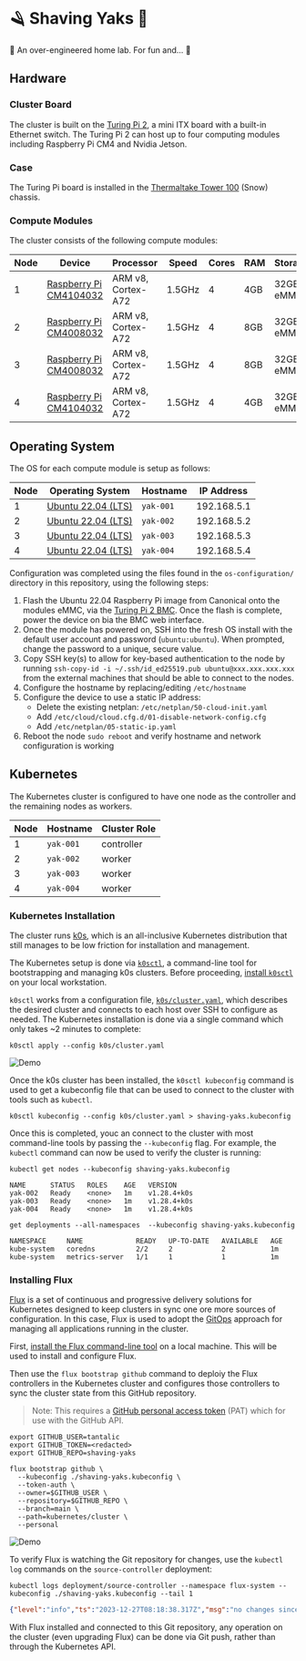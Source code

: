 # 🪒 Shaving Yaks 🐑

🧪 An over-engineered home lab. For fun and... 🏡

## Hardware

### Cluster Board

The cluster is built on the [Turing Pi 2][turing-pi], a mini ITX board with a
built-in Ethernet switch. The Turing Pi 2 can host up to four computing modules
including Raspberry Pi CM4 and Nvidia Jetson.

### Case

The Turing Pi board is installed in the [Thermaltake Tower 100][tower-100]
(Snow) chassis.

### Compute Modules

The cluster consists of the following compute modules:

| Node | Device                              | Processor          | Speed  | Cores | RAM | Storage   |
| ---- | ----------------------------------- | ------------------ | ------ | ----- | --- | --------- |
| 1    | [Raspberry Pi CM4104032][cm4104032] | ARM v8, Cortex-A72 | 1.5GHz | 4     | 4GB | 32GB eMMC |
| 2    | [Raspberry Pi CM4008032][cm4008032] | ARM v8, Cortex-A72 | 1.5GHz | 4     | 8GB | 32GB eMMC |
| 3    | [Raspberry Pi CM4008032][cm4008032] | ARM v8, Cortex-A72 | 1.5GHz | 4     | 8GB | 32GB eMMC |
| 4    | [Raspberry Pi CM4104032][cm4104032] | ARM v8, Cortex-A72 | 1.5GHz | 4     | 4GB | 32GB eMMC |

## Operating System

The OS for each compute module is setup as follows:

| Node | Operating System                      | Hostname  | IP Address  |
| ---- | ------------------------------------- | --------- | ----------- |
| 1    | [Ubuntu 22.04 (LTS)][jammy-jellyfish] | `yak-001` | 192.168.5.1 |
| 2    | [Ubuntu 22.04 (LTS)][jammy-jellyfish] | `yak-002` | 192.168.5.2 |
| 3    | [Ubuntu 22.04 (LTS)][jammy-jellyfish] | `yak-003` | 192.168.5.3 |
| 4    | [Ubuntu 22.04 (LTS)][jammy-jellyfish] | `yak-004` | 192.168.5.4 |

Configuration was completed using the files found in the `os-configuration/`
directory in this repository, using the following steps:

1. Flash the Ubuntu 22.04 Raspberry Pi image from Canonical onto the modules
   eMMC, via the [Turing Pi 2 BMC][turing-pi-bmc]. Once the flash is complete,
   power the device on bia the BMC web interface.
2. Once the module has powered on, SSH into the fresh OS install with the
   default user account and password (`ubuntu:ubuntu`). When prompted, change
   the password to a unique, secure value.
3. Copy SSH key(s) to allow for key-based authentication to the node by running
   `ssh-copy-id -i ~/.ssh/id_ed25519.pub ubuntu@xxx.xxx.xxx.xxx` from the
   external machines that should be able to connect to the nodes.
4. Configure the hostname by replacing/editing `/etc/hostname`
5. Configure the device to use a static IP address:
   - Delete the existing netplan: `/etc/netplan/50-cloud-init.yaml`
   - Add `/etc/cloud/cloud.cfg.d/01-disable-network-config.cfg`
   - Add `/etc/netplan/05-static-ip.yaml`
6. Reboot the node `sudo reboot` and verify hostname and network configuration
   is working

## Kubernetes

The Kubernetes cluster is configured to have one node as the controller and the
remaining nodes as workers.

| Node | Hostname  | Cluster Role |
| ---- | --------- | ------------ |
| 1    | `yak-001` | controller   |
| 2    | `yak-002` | worker       |
| 3    | `yak-003` | worker       |
| 4    | `yak-004` | worker       |

### Kubernetes Installation

The cluster runs [k0s][k0s], which is an all-inclusive Kubernetes distribution
that still manages to be low friction for installation and management.

The Kubernetes setup is done via [`k0sctl`][k0sctl], a command-line tool for
bootstrapping and managing k0s clusters. Before proceeding,
[install `k0sctl`][k0sctl-install] on your local workstation.

`k0sctl` works from a configuration
file, [`k0s/cluster.yaml`][k0s-config], which describes the desired cluster and
connects to each host over SSH to configure as needed. The Kubernetes
installation is done via a single command which only takes ~2 minutes to
complete:

```shell
k0sctl apply --config k0s/cluster.yaml
```

![Demo](./k0s/demo/cluster-init.cast.gif)

Once the k0s cluster has been installed, the `k0sctl kubeconfig` command is used
to get a kubeconfig file that can be used to connect to the cluster with tools
such as `kubectl`.

```shell
k0sctl kubeconfig --config k0s/cluster.yaml > shaving-yaks.kubeconfig
```

Once this is completed, youc an connect to the cluster with most command-line
tools by passing the `--kubeconfig` flag. For example, the `kubectl` command can
now be used to verify the cluster is running:

```shell
kubectl get nodes --kubeconfig shaving-yaks.kubeconfig
```

```
NAME      STATUS   ROLES    AGE   VERSION
yak-002   Ready    <none>   1m    v1.28.4+k0s
yak-003   Ready    <none>   1m    v1.28.4+k0s
yak-004   Ready    <none>   1m    v1.28.4+k0s
```

```shell
get deployments --all-namespaces  --kubeconfig shaving-yaks.kubeconfig
```

```
NAMESPACE     NAME             READY   UP-TO-DATE   AVAILABLE   AGE
kube-system   coredns          2/2     2            2           1m
kube-system   metrics-server   1/1     1            1           1m
```

### Installing Flux

[Flux][flux] is a set of continuous and progressive delivery solutions for
Kubernetes designed to keep clusters in sync one ore more sources of
configuration. In this case, Flux is used to adopt the [GitOps][gitops] approach
for managing all applications running in the cluster.

First, [install the Flux command-line tool][flux-install] on a local machine.
This will be used to install and configure Flux.

Then use the `flux bootstrap github` command to deploiy the Flux controllers in
the Kubernetes cluster and configures those controllers to sync the cluster
state from this GitHub repository.

> Note: This requires a [GitHub personal access token][github-pat] (PAT) which
> for use with the GitHub API.

```shell
export GITHUB_USER=tantalic
export GITHUB_TOKEN=<redacted>
export GITHUB_REPO=shaving-yaks

flux bootstrap github \
  --kubeconfig ./shaving-yaks.kubeconfig \
  --token-auth \
  --owner=$GITHUB_USER \
  --repository=$GITHUB_REPO \
  --branch=main \
  --path=kubernetes/cluster \
  --personal
```

![Demo](kubernetes/demo/flux-bootstrap.cast.gif)

To verify Flux is watching the Git repository for changes, use the `kubectl log`
commands on the `source-controller` deployment:

```shell
kubectl logs deployment/source-controller --namespace flux-system --kubeconfig ./shaving-yaks.kubeconfig --tail 1
```

```json
{"level":"info","ts":"2023-12-27T08:18:38.317Z","msg":"no changes since last reconcilation: observed revision 'main@sha1:b7c5a953620aa4a55ac5592ff78f551edbabf47c'","controller":"gitrepository","controllerGroup":"source.toolkit.fluxcd.io","controllerKind":"GitRepository","GitRepository":{"name":"flux-system","namespace":"flux-system"},"namespace":"flux-system","name":"flux-system","reconcileID":"72871145-39c8-4bae-9413-e270726ab853"}
```

With Flux installed and connected to this Git repository, any operation on the
cluster (even upgrading Flux) can be done via Git push, rather than
through the Kubernetes API.

<!-- References -->

[turing-pi]: https://turingpi.com/product/turing-pi-2/
[tower-100]: https://thermaltakeusa.com/products/the-tower-100-snow-mini-chassis-ca-1r3-00s6wn-00
[cm4104032]: https://www.raspberrypi.com/products/compute-module-4/?variant=raspberry-pi-cm4104032
[cm4008032]: https://www.raspberrypi.com/products/compute-module-4/?variant=raspberry-pi-cm4008032
[jammy-jellyfish]: https://www.releases.ubuntu.com/22.04/
[turing-pi-bmc]: https://docs.turingpi.com/docs/turing-pi2-bmc-intro-specs
[k0s]: https://k0sproject.io
[k0sctl]: https://github.com/k0sproject/k0sctl
[k0s-config]: k0s/cluster.yaml
[k0sctl-install]: https://github.com/k0sproject/k0sctl#installation
[flux]: https://fluxcd.io
[gitops]: https://www.weave.works/technologies/gitops/
[flux-install]: https://fluxcd.io/flux/installation/#install-the-flux-cli
[github-pat]: https://docs.github.com/en/authentication/keeping-your-account-and-data-secure/managing-your-personal-access-tokens
